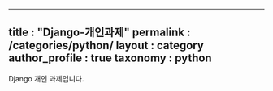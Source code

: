 ---
title : "Django-개인과제"
permalink : /categories/python/
layout : category
author_profile : true
taxonomy : python
----

Django 개인 과제입니다.